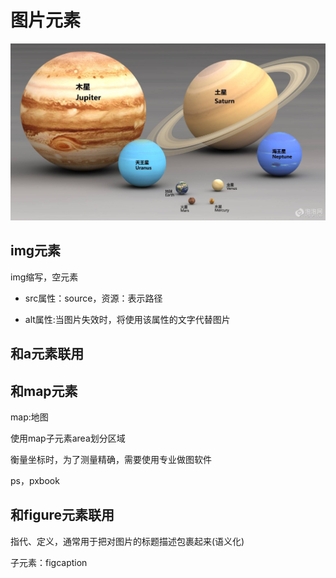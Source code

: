 # 图片元素
![](2020-03-02-17-23-44.png)

## img元素

img缩写，空元素

- src属性：source，资源：表示路径

- alt属性:当图片失效时，将使用该属性的文字代替图片

## 和a元素联用

## 和map元素

map:地图

使用map子元素area划分区域

衡量坐标时，为了测量精确，需要使用专业做图软件

ps，pxbook

## 和figure元素联用

指代、定义，通常用于把对图片的标题描述包裹起来(语义化)

子元素：figcaption